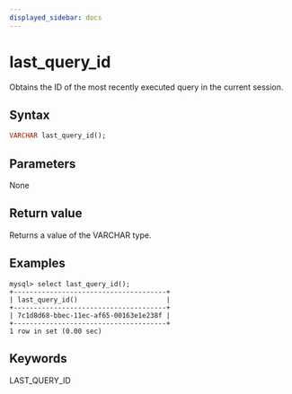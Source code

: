```yaml
---
displayed_sidebar: docs
---
```


# last_query_id



Obtains the ID of the most recently executed query in the current session.

## Syntax

```Haskell
VARCHAR last_query_id();
```

## Parameters

None

## Return value

Returns a value of the VARCHAR type.

## Examples

```Plain Text
mysql> select last_query_id();
+--------------------------------------+
| last_query_id()                      |
+--------------------------------------+
| 7c1d8d68-bbec-11ec-af65-00163e1e238f |
+--------------------------------------+
1 row in set (0.00 sec)
```

## Keywords

LAST_QUERY_ID